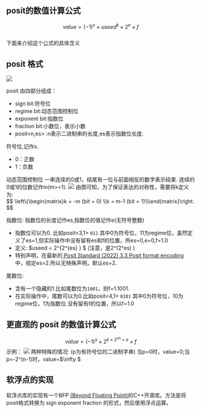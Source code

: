 <div style="display:none;" class="author">
{
    "subtitle": "posit 浮点数",
    "title" : "posit 浮点数",
    "date" : "2025 - 04/05",
    "description": "posit的简单介绍",
    "tag" : ["浮点数","posit"]
}
</div>

## posit的数值计算公式
$$value = \left ( -1 \right )^{s} \times  useed^{k} \times 2^{e} \times f$$  
下面来介绍这个公式的具体含义

## posit 格式
![](https://sns-na-i2.xhscdn.com/spectrum/1040g34o31h6jan5742505pgi0nb1om97v5d54b0)

posit 由四部分组成：   
- sign bit:符号位
- regime bit:动态范围控制位
- exponent bit:指数位
- fraction bit:小数位，表示小数
- posit<n,es> :n表示二进制串的长度,es表示指数位长度.

符号位,记作s.
- 0：正数
- 1：负数

动态范围控制位
一串连续的0或1，结尾有一位与前面相反的数字表示结束.
连续的0或1的位数记作m(m>=1).
![](https://sns-na-i2.xhscdn.com/spectrum/1040g34o31h6jan57425g5pgi0nb1om97r7d259g)
由图可知，为了保证表达的对称性，需要将k定义为:   
$$ \left\\{\begin{matrix}k = -m (bit = 0) \\\\k = m-1 (bit = 1)\\\\\end{matrix}\right. $$


指数位:
指数位的长度记作es,指数位的值记作e(无符号整数)
- 指数位可以为0. 比如posit<3,1> `011` 其中0为符号位，11为regime位，虽然定义了es=1,但实际操作中没有留有es和f的位置，所es=0,e=0,f=1.0
- 定义:  $useed = 2^{2^{es} } $ (注意，是2^(2^es) )
- 特别声明，在最新的[ Posit Standard (2022)   3.3 Posit format encoding ](http://posithub.org/docs/posit_standard-2.pdf)中，规定es=2.所以无特殊声明，默认es=2.

尾数位:
- 含有一个隐藏的1.比如尾数位为`1001`，则f=1.1001.
- 在实际操作中，尾数可以为0.比如posit<4,1> `0101` 其中0为符号位，10为regime位，1为指数位.没有留有f的位置，所以f=1.0



## 更直观的 posit 的数值计算公式
$$value = \left ( -1 \right )^{s} \times  2^{k\times 2^{es}+  e }  \times f$$
示例：
![](https://sns-na-i2.xhscdn.com/spectrum/1040g34o31h6jan5742605pgi0nb1om97qfmj2r8)
两种特殊的情况:
(p为有符号位的二进制字串)
当p=0时，value=0;当p=-2^(n-1)时，value=$\infty $

##  软浮点的实现
软浮点库的实现有一个BFP <a href="https://gitcode.com/gh_mirrors/bf/bfp">(Beyond Floating Point)</a>的C++开源库。方法是将posit格式转换为 sign exponent fraction 的形式，然后使用浮点运算。
